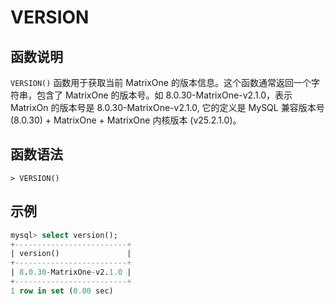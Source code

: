 # **VERSION**

## **函数说明**

`VERSION()` 函数用于获取当前 MatrixOne 的版本信息。这个函数通常返回一个字符串，包含了 MatrixOne 的版本号。如 8.0.30-MatrixOne-v2.1.0，表示 MatrixOn 的版本号是 8.0.30-MatrixOne-v2.1.0, 它的定义是 MySQL 兼容版本号 (8.0.30) + MatrixOne + MatrixOne 内核版本 (v25.2.1.0)。

## **函数语法**

```
> VERSION()
```

## **示例**

```sql
mysql> select version();
+-------------------------+
| version()               |
+-------------------------+
| 8.0.30-MatrixOne-v2.1.0 |
+-------------------------+
1 row in set (0.00 sec)
```

